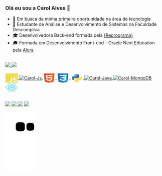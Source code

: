 ### Olá eu sou a Carol Alves 👋

- 🔭 Em busca da minha primeira oportunidade na área de tecnologia
- 🌱 Estudante de Análise e Desenvolvimento de Sistemas na Faculdade Descomplica
- 🎓 Desenvolvedora Back-end formada pela [{Reprograma}](https://github.com/reprograma)
- 🎓 Formada em Desenvolvimento Front-end - Oracle Next Education pela [Alura](https://www.alura.com.br)

 ## 

<div>
  <a href="https://github.com/Carolalves90">
  <img height="180em" src="https://github-readme-stats.vercel.app/api?username=Carolalves90&show_icons=true&theme=jolly&include_all_commits=true&count_private=true"/>
  <img height="180em" src="https://github-readme-stats.vercel.app/api/top-langs/?username=Carolalves90&layout=compact&langs_count=7&theme=jolly"/>
</div>

 <div style="display: inline_block"><br>
  <img align="center" alt="Carol-Js" height="30" width="40" src="https://raw.githubusercontent.com/devicons/devicon/master/icons/javascript/javascript-plain.svg">
  <img align="center" alt="Carol-Js" height="30" width="40" src="https://cdn.jsdelivr.net/gh/devicons/devicon/icons/nodejs/nodejs-plain.svg">
  <img align="center" alt="Carol-HTML" height="30" width="40" src="https://raw.githubusercontent.com/devicons/devicon/master/icons/html5/html5-original.svg">
  <img align="center" alt="Carol-CSS" height="30" width="40" src="https://raw.githubusercontent.com/devicons/devicon/master/icons/css3/css3-original.svg">
  <img align="center" alt="Carol-Python" height="30" width="40" src="https://raw.githubusercontent.com/devicons/devicon/master/icons/python/python-original.svg">
  <img align="center" alt="Carol-Java" height="30" width="40" src="https://cdn.jsdelivr.net/gh/devicons/devicon/icons/java/java-original-wordmark.svg">
  <img align="center" alt="Carol-MongoDB" height="30" width="40" src="https://cdn.jsdelivr.net/gh/devicons/devicon/icons/mongodb/mongodb-plain-wordmark.svg">
   <img align="center" alt="Carol-React" height="30" width="40" src="https://raw.githubusercontent.com/devicons/devicon/master/icons/react/react-original.svg">
          
</div>
  
  ##
  
  <div>
    <a href="https://www.linkedin.com/in/caroline-alves-dos-santos-909b65211" target="_blank"><img src="https://img.shields.io/badge/LinkedIn-0077B5?style=for-the-badge&logo=linkedin&logoColor=white" target="_blank"></a>
   <a href = "mailto:prof.carolalves90@gmail.com"><img src="https://img.shields.io/badge/-Gmail-%23333?style=for-the-badge&logo=gmail&logoColor=white" target="_blank">
   <a href="https://instagram.com/doguinhoweb" target="_blank"><img src="https://img.shields.io/badge/-Instagram-%23E4405F?style=for-the-badge&logo=instagram&logoColor=white" target="_blank"></a>
   <a href="https://web.facebook.com/Carolalves90" target="_blank"><img src="https://img.shields.io/badge/Facebook-1877F2?style=for-the-badge&logo=facebook&logoColor=white" target="_blank"></a>
 
  ![Snake animation](https://github.com/Carolalves90/Carolalves90/blob/output/github-contribution-grid-snake.svg)

</div>
